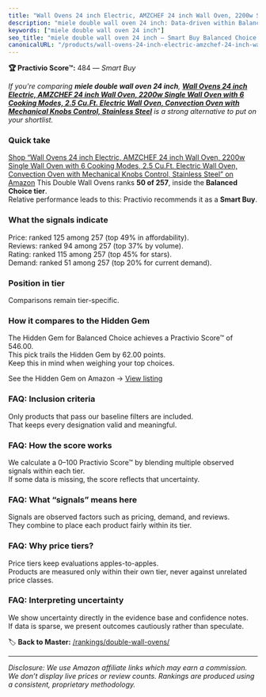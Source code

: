 ```yaml
---
title: "Wall Ovens 24 inch Electric, AMZCHEF 24 inch Wall Oven, 2200w Single Wall Oven with 6 Cooking Modes, 2.5 Cu.Ft. Electric Wall Oven, Convection Oven with Mechanical Knobs Control, Stainless Steel"
description: "miele double wall oven 24 inch: Data-driven within Balanced Choice ranking using the Practivio Score™. Positioned by quality, value, demand, findability, momen…"
keywords: ["miele double wall oven 24 inch"]
seo_title: "miele double wall oven 24 inch — Smart Buy Balanced Choice (2025)"
canonicalURL: "/products/wall-ovens-24-inch-electric-amzchef-24-inch-wall-oven-2200w-single-wall-oven-with-6-cooking-modes-25-cuft-electric-wall-oven-convection-oven-with-mechanical-knobs-control-stainless-steel-B0DTTWQ2ZJ/"
---
```


**🏆 Practivio Score™:** 484 — _Smart Buy_


*If you're comparing **miele double wall oven 24 inch**, **[Wall Ovens 24 inch Electric, AMZCHEF 24 inch Wall Oven, 2200w Single Wall Oven with 6 Cooking Modes, 2.5 Cu.Ft. Electric Wall Oven, Convection Oven with Mechanical Knobs Control, Stainless Steel](https://www.amazon.com/dp/B0DTTWQ2ZJ?tag=practivio-20)** is a strong alternative to put on your shortlist.*
### Quick take
[Shop “Wall Ovens 24 inch Electric, AMZCHEF 24 inch Wall Oven, 2200w Single Wall Oven with 6 Cooking Modes, 2.5 Cu.Ft. Electric Wall Oven, Convection Oven with Mechanical Knobs Control, Stainless Steel” on Amazon](https://www.amazon.com/dp/B0DTTWQ2ZJ?tag=practivio-20)
This Double Wall Ovens ranks **50 of 257**, inside the **Balanced Choice tier**.  
Relative performance leads to this: Practivio recommends it as a **Smart Buy**.

### What the signals indicate
Price: ranked 125 among 257 (top 49% in affordability).  
Reviews: ranked 94 among 257 (top 37% by volume).  
Rating: ranked 115 among 257 (top 45% for stars).  
Demand: ranked 51 among 257 (top 20% for current demand).

### Position in tier
Comparisons remain tier-specific.

### How it compares to the Hidden Gem
The Hidden Gem for Balanced Choice achieves a Practivio Score™ of 546.00.  
This pick trails the Hidden Gem by 62.00 points.  
Keep this in mind when weighing your top choices.  

See the Hidden Gem on Amazon → [View listing](https://www.amazon.com/dp/B09B7SB46R?tag=practivio-20)

### FAQ: Inclusion criteria
Only products that pass our baseline filters are included.  
That keeps every designation valid and meaningful.

### FAQ: How the score works
We calculate a 0–100 Practivio Score™ by blending multiple observed signals within each tier.  
If some data is missing, the score reflects that uncertainty.

### FAQ: What “signals” means here
Signals are observed factors such as pricing, demand, and reviews.  
They combine to place each product fairly within its tier.

### FAQ: Why price tiers?
Price tiers keep evaluations apples-to-apples.  
Products are measured only within their own tier, never against unrelated price classes.

### FAQ: Interpreting uncertainty
We show uncertainty directly in the evidence base and confidence notes.  
If data is sparse, we present outcomes cautiously rather than speculate.


🏷️ **Back to Master:** [/rankings/double-wall-ovens/](/rankings/double-wall-ovens/)

---
_Disclosure: We use Amazon affiliate links which may earn a commission. We don’t display live prices or review counts. Rankings are produced using a consistent, proprietary methodology._
